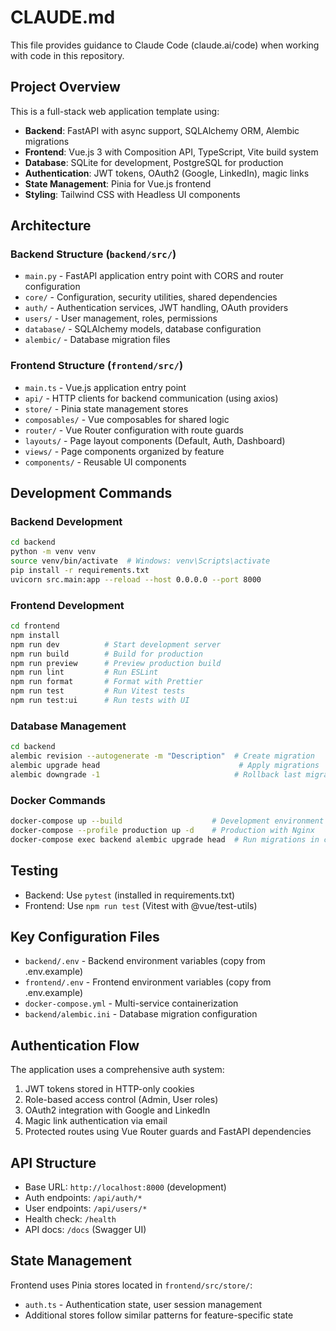 # CLAUDE.md

This file provides guidance to Claude Code (claude.ai/code) when working with code in this repository.

## Project Overview

This is a full-stack web application template using:
- **Backend**: FastAPI with async support, SQLAlchemy ORM, Alembic migrations
- **Frontend**: Vue.js 3 with Composition API, TypeScript, Vite build system
- **Database**: SQLite for development, PostgreSQL for production
- **Authentication**: JWT tokens, OAuth2 (Google, LinkedIn), magic links
- **State Management**: Pinia for Vue.js frontend
- **Styling**: Tailwind CSS with Headless UI components

## Architecture

### Backend Structure (`backend/src/`)
- `main.py` - FastAPI application entry point with CORS and router configuration
- `core/` - Configuration, security utilities, shared dependencies
- `auth/` - Authentication services, JWT handling, OAuth providers
- `users/` - User management, roles, permissions
- `database/` - SQLAlchemy models, database configuration
- `alembic/` - Database migration files

### Frontend Structure (`frontend/src/`)
- `main.ts` - Vue.js application entry point
- `api/` - HTTP clients for backend communication (using axios)
- `store/` - Pinia state management stores
- `composables/` - Vue composables for shared logic
- `router/` - Vue Router configuration with route guards
- `layouts/` - Page layout components (Default, Auth, Dashboard)
- `views/` - Page components organized by feature
- `components/` - Reusable UI components

## Development Commands

### Backend Development
```bash
cd backend
python -m venv venv
source venv/bin/activate  # Windows: venv\Scripts\activate
pip install -r requirements.txt
uvicorn src.main:app --reload --host 0.0.0.0 --port 8000
```

### Frontend Development
```bash
cd frontend
npm install
npm run dev          # Start development server
npm run build        # Build for production
npm run preview      # Preview production build
npm run lint         # Run ESLint
npm run format       # Format with Prettier
npm run test         # Run Vitest tests
npm run test:ui      # Run tests with UI
```

### Database Management
```bash
cd backend
alembic revision --autogenerate -m "Description"  # Create migration
alembic upgrade head                               # Apply migrations
alembic downgrade -1                              # Rollback last migration
```

### Docker Commands
```bash
docker-compose up --build                    # Development environment
docker-compose --profile production up -d    # Production with Nginx
docker-compose exec backend alembic upgrade head  # Run migrations in container
```

## Testing

- Backend: Use `pytest` (installed in requirements.txt)
- Frontend: Use `npm run test` (Vitest with @vue/test-utils)

## Key Configuration Files

- `backend/.env` - Backend environment variables (copy from .env.example)
- `frontend/.env` - Frontend environment variables (copy from .env.example)
- `docker-compose.yml` - Multi-service containerization
- `backend/alembic.ini` - Database migration configuration

## Authentication Flow

The application uses a comprehensive auth system:
1. JWT tokens stored in HTTP-only cookies
2. Role-based access control (Admin, User roles)
3. OAuth2 integration with Google and LinkedIn
4. Magic link authentication via email
5. Protected routes using Vue Router guards and FastAPI dependencies

## API Structure

- Base URL: `http://localhost:8000` (development)
- Auth endpoints: `/api/auth/*`
- User endpoints: `/api/users/*`
- Health check: `/health`
- API docs: `/docs` (Swagger UI)

## State Management

Frontend uses Pinia stores located in `frontend/src/store/`:
- `auth.ts` - Authentication state, user session management
- Additional stores follow similar patterns for feature-specific state